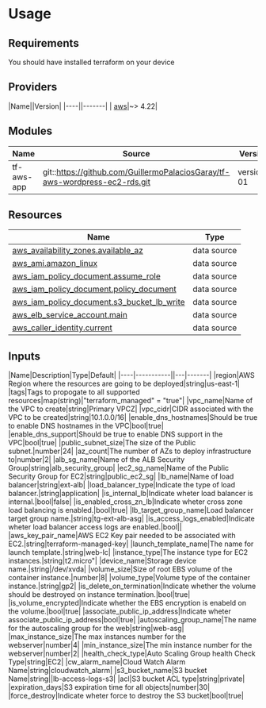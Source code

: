 # Usage
## Requirements

You should have installed terraform on your device

## Providers
|Name||Version|
|----||-------|
|<a name="provider_aws"></a> [aws](#provider\aws)|~> 4.22|

## Modules
|Name|Source|Version|
|----|------|-------|
|tf-aws-app|git::https://github.com/GuillermoPalaciosGaray/tf-aws-wordpress-ec2-rds.git|version-01|

## Resources
|Name|Type|
|----|----|
|[aws_availability_zones.available_az](https://registry.terraform.io/providers/hashicorp/aws/latest/docs/data-sources/availability_zones)|data source|
|[aws_ami.amazon_linux](https://registry.terraform.io/providers/hashicorp/aws/latest/docs/data-sources/ami)|data source|
|[aws_iam_policy_document.assume_role](https://registry.terraform.io/providers/hashicorp/aws/latest/docs/data-sources/iam_policy_document)|data source|
|[aws_iam_policy_document.policy_document](https://registry.terraform.io/providers/hashicorp/aws/latest/docs/data-sources/iam_policy_document)|data source|
|[aws_iam_policy_document.s3_bucket_lb_write](https://registry.terraform.io/providers/hashicorp/aws/latest/docs/data-sources/iam_policy_document)|data source|
|[aws_elb_service_account.main](https://registry.terraform.io/providers/hashicorp/aws/latest/docs/data-sources/elb_service_account.html)|data source|
|[aws_caller_identity.current](https://registry.terraform.io/providers/hashicorp/aws/latest/docs/data-sources/caller_identity)|data source|

## Inputs
|Name|Description|Type|Default|
|----|-----------||---|-------|
|region|AWS Region where the resources are going to be deployed|string|us-east-1|
|tags|Tags to propogate to all supported resources|map(string)|"terraform_managed" = "true"|
|vpc_name|Name of the VPC to create|string|Primary VPCZ|
|vpc_cidr|CIDR associated with the VPC to be created|string|10.1.0.0/16|
|enable_dns_hostnames|Should be true to enable DNS hostnames in the VPC|bool|true|
|enable_dns_support|Should be true to enable DNS support in the VPC|bool|true|
|public_subnet_size|The size of the Public subnet.|number|24|
|az_count|The number of AZs to deploy infrastructure to|number|2|
|alb_sg_name|Name of the ALB Security Group|string|alb_security_group|
|ec2_sg_name|Name of the Public Security Group for EC2|string|public_ec2_sg|
|lb_name|Name of load balancer|string|ext-alb|
|load_balancer_type|Indicate the type of load balancer.|string|application|
|is_internal_lb|Indicate wheter load balancer is internal.|bool|false|
|is_enabled_cross_zn_lb|Indicate wheter cross zone load balancing is enabled.|bool|true|
|lb_target_group_name|Load balancer target group name.|string|tg-ext-alb-asg|
|is_access_logs_enabled|Indicate wheter load balancer access logs are enabled.|bool||
|aws_key_pair_name|AWS EC2 Key pair needed to be associated with EC2.|string|terraform-managed-key|
|launch_template_name|The name for launch template.|string|web-lc|
|instance_type|The instance type for EC2 instances.|string|t2.micro"|
|device_name|Storage device name.|string|/dev/xvda|
|volume_size|Size of root EBS volume of the container instance.|number|8|
|volume_type|Volume type of the container instance.|string|gp2|
|is_delete_on_termination|Indicate whether the volume should be destroyed on instance termination.|bool|true|
|is_volume_encrypted|Indicate whether the EBS encryption is enabeld on the volume.|bool|true|
|associate_public_ip_address|Indicate wheter associate_public_ip_address|bool|true|
|autoscaling_group_name|The name for the autoscaling group for the web|string|web-asg|
|max_instance_size|The max instances number for the webserver|number|4|
|min_instance_size|The min instance number for the webserver|number|2|
|health_check_type|Auto Scaling Group health Check Type|string|EC2|
|cw_alarm_name|Cloud Watch Alarm Name|string|cloudwatch_alarm|
|s3_bucket_name|S3 bucket Name|string||lb-access-logs-s3|
|acl|S3 bucket ACL type|string|private|
|expiration_days|S3 expiration time for all objects|number|30|
|force_destroy|Indicate wheter force to destroy the S3 bucket|bool|true|